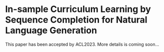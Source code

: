 # In-sample Curriculum Learning by Sequence Completion for Natural Language Generation

This paper has been accepted by ACL2023. More details is coming soon...
